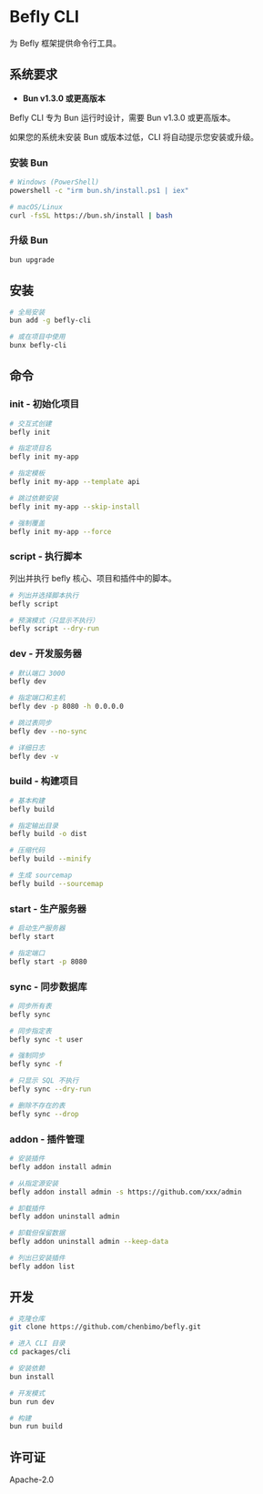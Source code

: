 # Befly CLI

为 Befly 框架提供命令行工具。

## 系统要求

- **Bun v1.3.0 或更高版本**

Befly CLI 专为 Bun 运行时设计，需要 Bun v1.3.0 或更高版本。

如果您的系统未安装 Bun 或版本过低，CLI 将自动提示您安装或升级。

### 安装 Bun

```bash
# Windows (PowerShell)
powershell -c "irm bun.sh/install.ps1 | iex"

# macOS/Linux
curl -fsSL https://bun.sh/install | bash
```

### 升级 Bun

```bash
bun upgrade
```

## 安装

```bash
# 全局安装
bun add -g befly-cli

# 或在项目中使用
bunx befly-cli
```

## 命令

### init - 初始化项目

```bash
# 交互式创建
befly init

# 指定项目名
befly init my-app

# 指定模板
befly init my-app --template api

# 跳过依赖安装
befly init my-app --skip-install

# 强制覆盖
befly init my-app --force
```

### script - 执行脚本

列出并执行 befly 核心、项目和插件中的脚本。

```bash
# 列出并选择脚本执行
befly script

# 预演模式（只显示不执行）
befly script --dry-run
```

### dev - 开发服务器

```bash
# 默认端口 3000
befly dev

# 指定端口和主机
befly dev -p 8080 -h 0.0.0.0

# 跳过表同步
befly dev --no-sync

# 详细日志
befly dev -v
```

### build - 构建项目

```bash
# 基本构建
befly build

# 指定输出目录
befly build -o dist

# 压缩代码
befly build --minify

# 生成 sourcemap
befly build --sourcemap
```

### start - 生产服务器

```bash
# 启动生产服务器
befly start

# 指定端口
befly start -p 8080
```

### sync - 同步数据库

```bash
# 同步所有表
befly sync

# 同步指定表
befly sync -t user

# 强制同步
befly sync -f

# 只显示 SQL 不执行
befly sync --dry-run

# 删除不存在的表
befly sync --drop
```

### addon - 插件管理

```bash
# 安装插件
befly addon install admin

# 从指定源安装
befly addon install admin -s https://github.com/xxx/admin

# 卸载插件
befly addon uninstall admin

# 卸载但保留数据
befly addon uninstall admin --keep-data

# 列出已安装插件
befly addon list
```

## 开发

```bash
# 克隆仓库
git clone https://github.com/chenbimo/befly.git

# 进入 CLI 目录
cd packages/cli

# 安装依赖
bun install

# 开发模式
bun run dev

# 构建
bun run build
```

## 许可证

Apache-2.0
